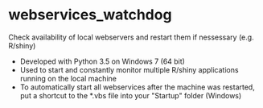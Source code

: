 # webservices_watchdog
Check availability of local webservers and restart them if nessessary (e.g. R/shiny)

* Developed with Python 3.5 on Windows 7 (64 bit)
* Used to start and constantly monitor multiple R/shiny applications running on the local machine
* To automatically start all webservices after the machine was restarted, put a shortcut to the *.vbs file into your "Startup" folder (Windows)

